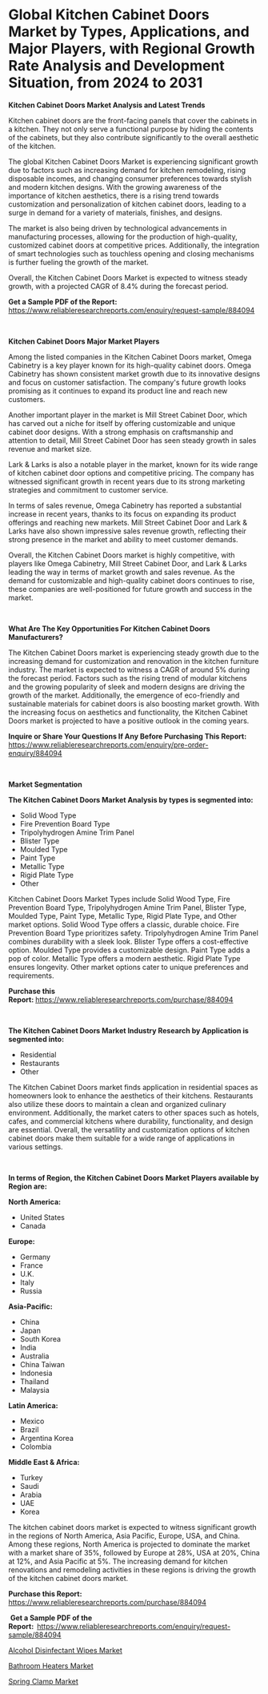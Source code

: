 <p><h1>Global Kitchen Cabinet Doors Market by Types, Applications, and Major Players, with Regional Growth Rate Analysis and Development Situation, from 2024 to 2031</h1></p><p><strong>Kitchen Cabinet Doors Market Analysis and Latest Trends</strong></p>
<p><p>Kitchen cabinet doors are the front-facing panels that cover the cabinets in a kitchen. They not only serve a functional purpose by hiding the contents of the cabinets, but they also contribute significantly to the overall aesthetic of the kitchen.</p><p>The global Kitchen Cabinet Doors Market is experiencing significant growth due to factors such as increasing demand for kitchen remodeling, rising disposable incomes, and changing consumer preferences towards stylish and modern kitchen designs. With the growing awareness of the importance of kitchen aesthetics, there is a rising trend towards customization and personalization of kitchen cabinet doors, leading to a surge in demand for a variety of materials, finishes, and designs.</p><p>The market is also being driven by technological advancements in manufacturing processes, allowing for the production of high-quality, customized cabinet doors at competitive prices. Additionally, the integration of smart technologies such as touchless opening and closing mechanisms is further fueling the growth of the market.</p><p>Overall, the Kitchen Cabinet Doors Market is expected to witness steady growth, with a projected CAGR of 8.4% during the forecast period.</p></p>
<p><strong>Get a Sample PDF of the Report:&nbsp;</strong> <a href="https://www.reliableresearchreports.com/enquiry/request-sample/884094">https://www.reliableresearchreports.com/enquiry/request-sample/884094</a></p>
<p>&nbsp;</p>
<p><strong>Kitchen Cabinet Doors Major Market Players</strong></p>
<p><p>Among the listed companies in the Kitchen Cabinet Doors market, Omega Cabinetry is a key player known for its high-quality cabinet doors. Omega Cabinetry has shown consistent market growth due to its innovative designs and focus on customer satisfaction. The company's future growth looks promising as it continues to expand its product line and reach new customers.</p><p>Another important player in the market is Mill Street Cabinet Door, which has carved out a niche for itself by offering customizable and unique cabinet door designs. With a strong emphasis on craftsmanship and attention to detail, Mill Street Cabinet Door has seen steady growth in sales revenue and market size.</p><p>Lark & Larks is also a notable player in the market, known for its wide range of kitchen cabinet door options and competitive pricing. The company has witnessed significant growth in recent years due to its strong marketing strategies and commitment to customer service.</p><p>In terms of sales revenue, Omega Cabinetry has reported a substantial increase in recent years, thanks to its focus on expanding its product offerings and reaching new markets. Mill Street Cabinet Door and Lark & Larks have also shown impressive sales revenue growth, reflecting their strong presence in the market and ability to meet customer demands.</p><p>Overall, the Kitchen Cabinet Doors market is highly competitive, with players like Omega Cabinetry, Mill Street Cabinet Door, and Lark & Larks leading the way in terms of market growth and sales revenue. As the demand for customizable and high-quality cabinet doors continues to rise, these companies are well-positioned for future growth and success in the market.</p></p>
<p>&nbsp;</p>
<p><strong>What Are The Key Opportunities For Kitchen Cabinet Doors Manufacturers?</strong></p>
<p><p>The Kitchen Cabinet Doors market is experiencing steady growth due to the increasing demand for customization and renovation in the kitchen furniture industry. The market is expected to witness a CAGR of around 5% during the forecast period. Factors such as the rising trend of modular kitchens and the growing popularity of sleek and modern designs are driving the growth of the market. Additionally, the emergence of eco-friendly and sustainable materials for cabinet doors is also boosting market growth. With the increasing focus on aesthetics and functionality, the Kitchen Cabinet Doors market is projected to have a positive outlook in the coming years.</p></p>
<p><strong>Inquire or Share Your Questions If Any Before Purchasing This Report:</strong> <a href="https://www.reliableresearchreports.com/enquiry/pre-order-enquiry/884094">https://www.reliableresearchreports.com/enquiry/pre-order-enquiry/884094</a></p>
<p>&nbsp;</p>
<p><strong>Market Segmentation</strong></p>
<p><strong>The Kitchen Cabinet Doors Market Analysis by types is segmented into:</strong></p>
<p><ul><li>Solid Wood Type</li><li>Fire Prevention Board Type</li><li>Tripolyhydrogen Amine Trim Panel</li><li>Blister Type</li><li>Moulded Type</li><li>Paint Type</li><li>Metallic Type</li><li>Rigid Plate Type</li><li>Other</li></ul></p>
<p><p>Kitchen Cabinet Doors Market Types include Solid Wood Type, Fire Prevention Board Type, Tripolyhydrogen Amine Trim Panel, Blister Type, Moulded Type, Paint Type, Metallic Type, Rigid Plate Type, and Other market options. Solid Wood Type offers a classic, durable choice. Fire Prevention Board Type prioritizes safety. Tripolyhydrogen Amine Trim Panel combines durability with a sleek look. Blister Type offers a cost-effective option. Moulded Type provides a customizable design. Paint Type adds a pop of color. Metallic Type offers a modern aesthetic. Rigid Plate Type ensures longevity. Other market options cater to unique preferences and requirements.</p></p>
<p><strong>Purchase this Report:&nbsp;</strong><a href="https://www.reliableresearchreports.com/purchase/884094">https://www.reliableresearchreports.com/purchase/884094</a></p>
<p>&nbsp;</p>
<p><strong>The Kitchen Cabinet Doors Market Industry Research by Application is segmented into:</strong></p>
<p><ul><li>Residential</li><li>Restaurants</li><li>Other</li></ul></p>
<p><p>The Kitchen Cabinet Doors market finds application in residential spaces as homeowners look to enhance the aesthetics of their kitchens. Restaurants also utilize these doors to maintain a clean and organized culinary environment. Additionally, the market caters to other spaces such as hotels, cafes, and commercial kitchens where durability, functionality, and design are essential. Overall, the versatility and customization options of kitchen cabinet doors make them suitable for a wide range of applications in various settings.</p></p>
<p>&nbsp;</p>
<p><strong>In terms of Region, the Kitchen Cabinet Doors Market Players available by Region are:</strong></p>
<p>
    <p> <strong> North America: </strong>
        <ul>
            <li>United States</li>
            <li>Canada</li>
        </ul>
        </p> 
    <p> <strong> Europe: </strong>
        <ul>
            <li>Germany</li>
            <li>France</li>
            <li>U.K.</li>
            <li>Italy</li>
            <li>Russia</li>
        </ul>
        </p> 
    <p> <strong> Asia-Pacific: </strong>
        <ul>
            <li>China</li>
            <li>Japan</li>
            <li>South Korea</li>
            <li>India</li>
            <li>Australia</li>
            <li>China Taiwan</li>
            <li>Indonesia</li>
            <li>Thailand</li>
            <li>Malaysia</li>
        </ul>
        </p> 
    <p> <strong> Latin America: </strong>
        <ul>
            <li>Mexico</li>
            <li>Brazil</li>
            <li>Argentina Korea</li>
            <li>Colombia</li>
        </ul>
        </p> 
    <p> <strong> Middle East & Africa: </strong>
        <ul>
            <li>Turkey</li>
            <li>Saudi</li>
            <li>Arabia</li>
            <li>UAE</li>
            <li>Korea</li>
        </ul>
    </p>
    </p>
<p><p>The kitchen cabinet doors market is expected to witness significant growth in the regions of North America, Asia Pacific, Europe, USA, and China. Among these regions, North America is projected to dominate the market with a market share of 35%, followed by Europe at 28%, USA at 20%, China at 12%, and Asia Pacific at 5%. The increasing demand for kitchen renovations and remodeling activities in these regions is driving the growth of the kitchen cabinet doors market.</p></p>
<p><strong>Purchase this Report: </strong><a href="https://www.reliableresearchreports.com/purchase/884094">https://www.reliableresearchreports.com/purchase/884094</a></p>
<p>&nbsp;<strong>Get a Sample PDF of the Report:&nbsp;&nbsp;</strong><a href="https://www.reliableresearchreports.com/enquiry/request-sample/884094">https://www.reliableresearchreports.com/enquiry/request-sample/884094</a></p>
<p><strong></strong></p>
<p><p><a href="https://github.com/Sarissaschmalingtr6fz2739/Market-Research-Report-List-1/blob/main/alcohol-disinfectant-wipes-market.md">Alcohol Disinfectant Wipes Market</a></p><p><a href="https://github.com/jodemen/Market-Research-Report-List-1/blob/main/bathroom-heaters-market.md">Bathroom Heaters Market</a></p><p><a href="https://github.com/jj19131/Market-Research-Report-List-1/blob/main/spring-clamp-market.md">Spring Clamp Market</a></p></p>